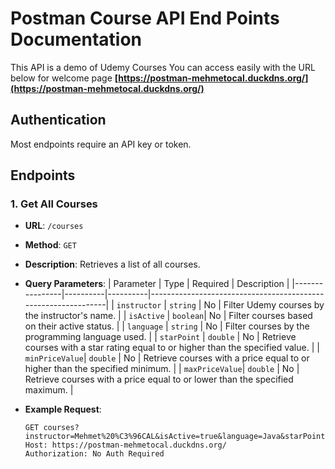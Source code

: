 # Postman Course API End Points Documentation

This API is a demo of Udemy Courses
You can access easily with the URL below for welcome page
**[https://postman-mehmetocal.duckdns.org/](https://postman-mehmetocal.duckdns.org/)** 


## Authentication
Most endpoints require an API key or token.

## Endpoints

### 1. **Get All Courses**
- **URL**: `/courses`
- **Method**: `GET`
- **Description**: Retrieves a list of all courses.
- **Query Parameters**:
| Parameter      | Type     | Required | Description                                                   |
|----------------|----------|----------|---------------------------------------------------------------|
| `instructor`   | `string` | No       | Filter Udemy courses by the instructor's name.               |
| `isActive`     | `boolean`| No       | Filter courses based on their active status.                 |
| `language`     | `string` | No       | Filter courses by the programming language used.             |
| `starPoint`    | `double` | No       | Retrieve courses with a star rating equal to or higher than the specified value. |
| `minPriceValue`| `double` | No       | Retrieve courses with a price equal to or higher than the specified minimum. |
| `maxPriceValue`| `double` | No       | Retrieve courses with a price equal to or lower than the specified maximum. |


- **Example Request**:
  ```http
  GET courses?instructor=Mehmet%20%C3%96CAL&isActive=true&language=Java&starPoint=4.2&minPriceValue=150&maxPriceValue=299.9
  Host: https://postman-mehmetocal.duckdns.org/
  Authorization: No Auth Required